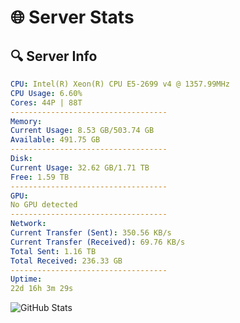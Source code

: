 # 🌐 Server Stats
## 🔍 Server Info
```yaml
CPU: Intel(R) Xeon(R) CPU E5-2699 v4 @ 1357.99MHz
CPU Usage: 6.60%
Cores: 44P | 88T
-----------------------------------
Memory:
Current Usage: 8.53 GB/503.74 GB
Available: 491.75 GB
-----------------------------------
Disk:
Current Usage: 32.62 GB/1.71 TB
Free: 1.59 TB
-----------------------------------
GPU:
No GPU detected
-----------------------------------
Network:
Current Transfer (Sent): 350.56 KB/s
Current Transfer (Received): 69.76 KB/s
Total Sent: 1.16 TB
Total Received: 236.33 GB
-----------------------------------
Uptime:
22d 16h 3m 29s
```
![GitHub Stats](https://img.shields.io/badge/Updated-2025-05-12_09:12:17-blue)